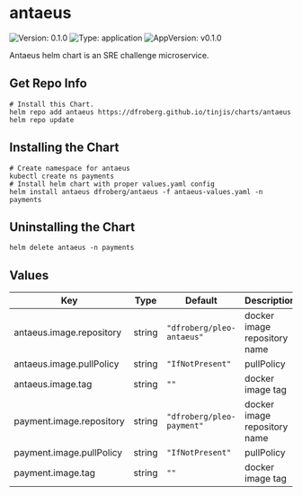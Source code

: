 # antaeus

![Version: 0.1.0](https://img.shields.io/badge/Version-0.1.0-informational?style=flat-square) ![Type: application](https://img.shields.io/badge/Type-application-informational?style=flat-square) ![AppVersion: v0.1.0](https://img.shields.io/badge/AppVersion-v0.1.0-informational?style=flat-square)

Antaeus helm chart is an SRE challenge microservice.

## Get Repo Info

```
# Install this Chart.
helm repo add antaeus https://dfroberg.github.io/tinjis/charts/antaeus
helm repo update
```

## Installing the Chart


```
# Create namespace for antaeus
kubectl create ns payments
# Install helm chart with proper values.yaml config
helm install antaeus dfroberg/antaeus -f antaeus-values.yaml -n payments
```

## Uninstalling the Chart

```
helm delete antaeus -n payments
```

## Values

| Key | Type | Default | Description |
|-----|------|---------|-------------|
| antaeus.image.repository | string | `"dfroberg/pleo-antaeus"` | docker image repository name |
| antaeus.image.pullPolicy | string | `"IfNotPresent"` | pullPolicy |
| antaeus.image.tag | string | `""` | docker image tag |
| payment.image.repository | string | `"dfroberg/pleo-payment"` | docker image repository name |
| payment.image.pullPolicy | string | `"IfNotPresent"` | pullPolicy |
| payment.image.tag | string | `""` | docker image tag |

